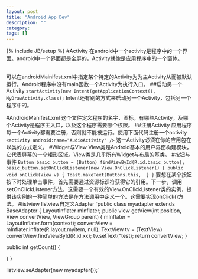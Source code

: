 ```yaml
---
layout: post
title: "Android App Dev"
description: ""
category: 
tags: []
---
```

{% include JB/setup %}
#Activity
在android中一个activity是程序中的一个界面。android中一个界面都是全屏的，Activity就像是应用程序中的一个窗体。
##
可以在androidMainifest.xml中指定某个特定的Activity为为主Activity从而被默认运行。Android程序中没有main函数一个Activity为执行入口。
##启动另一个Activity
`startActivity(new Intent(getApplicationContext(), MyDrawActivity.class);`
Intent还有别的方式来启动另一个Activity，包括另一个程序中的。

#AndroidManifest.xml
这个文件定义程序的名字，图标，有哪些Activity，及哪个Activity是程序主入口，以及这个程序需要哪个权限。
##注册Activity
应用程序每一个Activity都需要注册，否则就不能被运行。使用下面代码注册一个activity
`<activity android:name="AudioActivity" />`
这一Activity必须在你的应用包在以类的方式定义。
#Widget与View
View类是Android基本的用户界面构建模块，它代表屏幕的一个矩形区域。View类是几乎所有Widget与布局的基类。
#按钮与事件
`Button basic_button = (Button) findViewById(R.id.basic_button);
basic_button.setOnClickListener(new View.OnClickListener() {
	public void onClick(View v) {
	 Toast.makeText(Buttons.this, 
	 }
}`
要想在某个按钮按下时处理单击事件，首先需要通过资源标识符获得它的引用。下一步，调用setOnClickListener方法，这需要一个有效的View.OnClickListener类的实例，提供该实例的一种简单的方法是在方法调用中定义一个。这需要实现onClick()方法。
#listview
listview自定义Adapter
`public class myadapter extends BaseAdapter {
	LayoutInflater mInflater;
	public view getView(int position, View convertView, ViewGroup parent) {
	mInflater = LayoutInflater.form(context);
	convertView = mInflater.inflate(R.layout.myitem, null);
	TextView tv = (TextView) convertView.findViewById(R.id.xx);
	tv.setText("test);
	return convertView;
}

public int getCount()
{

}
}

listview.seAdapter(new myadapter());`

